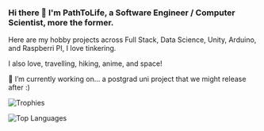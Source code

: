 <!--
**PathToLife/pathtolife** is a ✨ _special_ ✨ repository because its `README.md` (this file) appears on your GitHub profile.

Here are some ideas to get you started:

- 🔭 I’m currently working on ...
- 🌱 I’m currently learning ...
- 👯 I’m looking to collaborate on ...
- 🤔 I’m looking for help with ...
- 💬 Ask me about ...
- 📫 How to reach me: ...
- 😄 Pronouns: ...
- ⚡ Fun fact: ...
-->

### Hi there 👋 I'm PathToLife, a Software Engineer / Computer Scientist, more the former.

Here are my hobby projects across Full Stack, Data Science, Unity, Arduino, and Raspberri PI, I love tinkering.

I also love, travelling, hiking, anime, and space!

🔭 I’m currently working on... a postgrad uni project that we might release after :)

![Trophies](https://github-profile-trophy.vercel.app/?username=PathToLife&theme=onedark)

![Top Languages](https://github-readme-stats.vercel.app/api/top-langs/?username=mallowigi&theme=radical)
